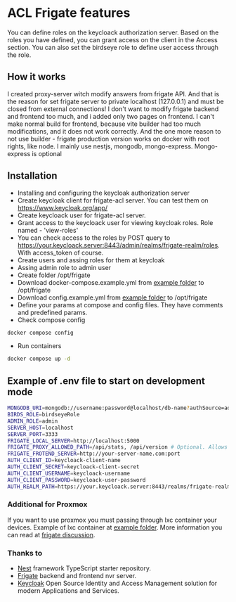 
# ACL Frigate features
You can define roles on the keycloack authorization server. 
Based on the roles you have defined, you can grant access on the client in the Access section.
You can also set the birdseye role to define user access through the role.


## How it works
I created proxy-server witch modify answers from frigate API. 
And that is the reason for set frigate server to private localhost (127.0.0.1) and must be closed from external connections!
I don't want to modify frigate backend and frontend too much, and i added only two pages on frontend.
I can't make normal build for frontend, because vite builder had too much modifications, and it does not work correctly. 
And the one more reason to not use builder - frigate production version works on docker with root rights, like node.
I mainly use nestjs, mongodb, mongo-express. Mongo-express is optional


## Installation
* Installing and configuring the keycloak authorization server
* Create keycloak client for frigate-acl server. You can test them on https://www.keycloak.org/app/
* Create keycloack user for frigate-acl server.
* Grant access to the keycloack user for viewing keycloak roles. Role named - 'view-roles'
* You can check access to the roles by POST query to https://your.keycloack.server:8443/admin/realms/frigate-realm/roles. With access_token of course.
* Create users and assing roles for them at keycloak
* Assing admin role to admin user
* Create folder /opt/frigate
* Download docker-compose.example.yml from [example folder](https://github.com/NlightN22/frigate-acl/tree/master/example) to /opt/frigate
* Download config.example.yml from [example folder](https://github.com/NlightN22/frigate-acl/tree/master/example) to /opt/frigate
* Define your params at compose and config files. They have comments and predefined params.
* Check compose config
```bash 
docker compose config
``` 
* Run containers 
```bash
docker compose up -d
```

## Example of .env file to start on development mode
```bash
MONGODB_URI=mongodb://username:password@localhost/db-name?authSource=admin
BIRDS_ROLE=birdseyeRole
ADMIN_ROLE=admin
SERVER_HOST=localhost
SERVER_PORT=3333
FRIGATE_LOCAL_SERVER=http://localhost:5000
FRIGATE_PROXY_ALLOWED_PATH=/api/stats, /api/version # Optional. Allows fetching any path from local frigate server. Path delimiter - ', '
FRIGATE_FROTEND_SERVER=http://your-server-name.com:port
AUTH_CLIENT_ID=keycloack-client-name
AUTH_CLIENT_SECRET=keycloack-client-secret
AUTH_CLIENT_USERNAME=keycloack-username
AUTH_CLIENT_PASSWORD=keycloack-user-password
AUTH_REALM_PATH=https://your.keycloack.server:8443/realms/frigate-realm
```

### Additional for Proxmox
If you want to use proxmox you must passing through lxc container your devices.
Example of lxc container at [example folder](https://github.com/NlightN22/frigate-acl/tree/master/example).
More information you can read at [frigate discussion](https://github.com/blakeblackshear/frigate/discussions/5773).

### Thanks to
* [Nest](https://github.com/nestjs/nest) framework TypeScript starter repository.
* [Frigate](https://github.com/blakeblackshear/frigate) backend and frontend nvr server.
* [Keycloak](https://github.com/keycloak/keycloak) Open Source Identity and Access Management solution for modern Applications and Services.